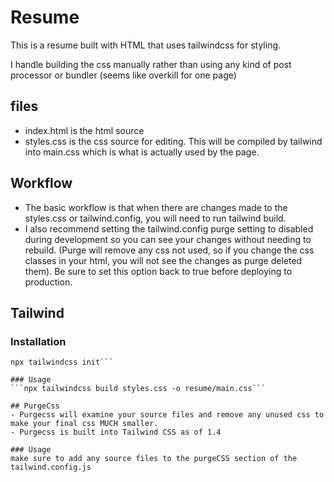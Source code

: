 # Resume

This is a resume built with HTML that uses tailwindcss for styling.  

I handle building the css manually rather than using any kind of post processor or bundler (seems like overkill for one page)

## files
- index.html is the html source
- styles.css is the css source for editing.  This will be compiled by tailwind into main.css which is what is actually used by the page. 

## Workflow
- The basic workflow is that when there are changes made to the styles.css or tailwind.config, you will need to run tailwind build.
- I also recommend setting the tailwind.config purge setting to disabled during development so you can see your changes without needing to rebuild.  (Purge will remove any css not used, so if you change the css classes in your html, you will not see the changes as purge deleted them).  Be sure to set this option back to true before deploying to production.

## Tailwind

### Installation
```npm install tailwindcss
npx tailwindcss init```

### Usage
```npx tailwindcss build styles.css -o resume/main.css```

## PurgeCss
- Purgecss will examine your source files and remove any unused css to make your final css MUCH smaller.
- Purgecss is built into Tailwind CSS as of 1.4

### Usage
make sure to add any source files to the purgeCSS section of the tailwind.config.js